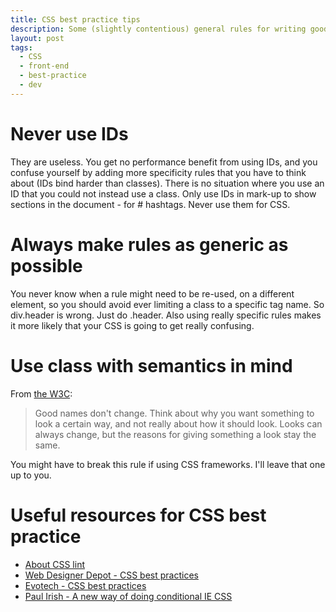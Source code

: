 ```yaml
---
title: CSS best practice tips
description: Some (slightly contentious) general rules for writing good CSS.
layout: post
tags:
  - CSS
  - front-end
  - best-practice
  - dev
---
```


Never use IDs
===

They are useless. You get no performance benefit from using IDs, and you confuse yourself by
adding more specificity rules that you have to think about (IDs bind harder than classes).
There is no situation where you use an ID that you could not instead use a class. Only use IDs
in mark-up to show sections in the document - for # hashtags. Never use them for CSS.

Always make rules as generic as possible
===

You never know when a rule might need to be re-used, on a different element, so you should avoid
ever limiting a class to a specific tag name. So div.header is wrong. Just do .header. Also
using really specific rules makes it more likely that your CSS is going to get really confusing.

Use class with semantics in mind
===

From [the W3C](http://www.w3.org/QA/Tips/goodclassnames#id01):

> Good names don't change. Think about why you want something to look a certain way,
> and not really about how it should look. Looks can always change, but the reasons for giving
> something a look stay the same.

You might have to break this rule if using CSS frameworks.
I'll leave that one up to you.

Useful resources for CSS best practice
===

 - [About CSS lint](http://csslint.net/about.html)
 - [Web Designer Depot - CSS best practices](http://www.webdesignerdepot.com/2009/05/10-best-css-practices-to-improve-your-code/)
 - [Evotech - CSS best practices](http://www.evotech.net/blog/2007/04/css-best-practices/)
 - [Paul Irish - A new way of doing conditional IE CSS](http://paulirish.com/2008/conditional-stylesheets-vs-css-hacks-answer-neither/)
